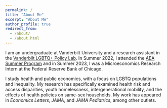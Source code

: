 ```yaml
---
permalink: /
title: "About Me"
excerpt: "About Me"
author_profile: true
redirect_from: 
  - /about/
  - /about.html
---
```

I am an undergraduate at Vanderbilt University and a research assistant in the [Vanderbilt LGBTQ+ Policy Lab](https://www.vanderbilt.edu/lgbtq-policy-lab/). In Summer 2022, I attended the [AEA Summer Program](https://www.aeaweb.org/about-aea/committees/AEASP) and in Summer 2023, I was a Microeconomics Research Intern at the Federal Reserve Bank of Chicago.

I study health and public economics, with a focus on LGBTQ populations and inequality. My research has specifically examined health risk and access disparities, youth homelessness, intergenerational mobility, and the effects of health policies on same-sex households. My work has appeared in *Economics Letters*, *JAMA*, and *JAMA Pediatrics*, among other outlets.


